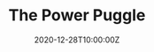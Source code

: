 ---
title: The Power Puggle
date: 2020-12-28T10:00:00Z
card-image: "/assets/img/constructor.png"
---